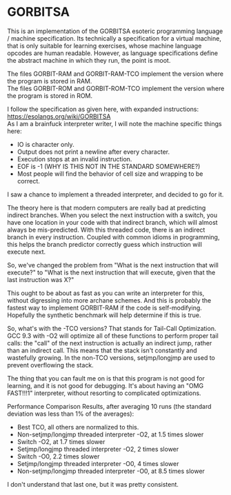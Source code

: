 GORBITSA
========

   This is an implementation of the GORBITSA esoteric programming language / machine specification.
   Its technically a specification for a virtual machine, that is only suitable for learning exercises,
   whose machine language opcodes are human readable.
   However, as language specifications define the abstract machine in which they run, the point is moot.

   The files GORBIT-RAM and GORBIT-RAM-TCO implement the version where the program is stored in RAM.  
   The files GORBIT-ROM and GORBIT-ROM-TCO implement the version where the program is stored in ROM.

   I follow the specification as given here, with expanded instructions: https://esolangs.org/wiki/GORBITSA  
   As I am a brainfuck interpreter writer, I will note the machine specific things here:
* IO is character only.
* Output does not print a newline after every character.
* Execution stops at an invalid instruction.
* EOF is -1 (WHY IS THIS NOT IN THE STANDARD SOMEWHERE?)
* Most people will find the behavior of cell size and wrapping to be correct.

I saw a chance to implement a threaded interpreter, and decided to go for it.

   The theory here is that modern computers are really bad at predicting indirect branches. When you
   select the next instruction with a switch, you have one location in your code with that indirect branch,
   which will almost always be mis-predicted.
   With this threaded code, there is an indirect branch in every instruction. Coupled with common idioms
   in programming, this helps the branch predictor correctly guess which instruction will execute next.

   So, we've changed the problem from "What is the next instruction that will execute?" to "What is the next 
   instruction that will execute, given that the last instruction was X?"

   This ought to be about as fast as you can write an interpreter for this, without digressing into more
   archane schemes. And this is probably the fastest way to implement GORBIT-RAM if the code is self-modifying.
   Hopefully the synthetic benchmark will help determine if this is true.

   So, what's with the -TCO versions? That stands for Tail-Call Optimization. GCC 9.3 with -O2 will optimize
   all of these functions to perform proper tail calls: the "call" of the next instruction is actually an
   indirect jump, rather than an indirect call. This means that the stack isn't constantly and wastefully
   growing. In the non-TCO versions, setjmp/longjmp are used to prevent overflowing the stack.

   The thing that you can fault me on is that this program is not good for learning, and it is not good for
   debugging. It's about having an "OMG FAST!!!1" interpreter, without resorting to complicated optimizations.

   Performance Comparison Results, after averaging 10 runs (the standard deviation was less than 1% of the averages):
* Best TCO, all others are normalized to this.
* Non-setjmp/longjmp threaded interpreter -O2, at 1.5 times slower
* Switch -O2, at 1.7 times slower
* Setjmp/longjmp threaded interpreter -O2, 2 times slower
* Switch -O0, 2.2 times slower
* Setjmp/longjmp threaded interpreter -O0, 4 times slower
* Non-setjmp/longjmp threaded interpreter -O0, at 8.5 times slower

I don't understand that last one, but it was pretty consistent.